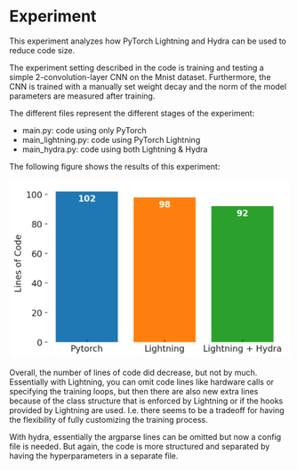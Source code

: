 # Experiment

This experiment analyzes how PyTorch Lightning and Hydra can be used to reduce code size.

The experiment setting described in the code is training and testing a simple 2-convolution-layer CNN on the
Mnist dataset. Furthermore, the CNN is trained with a manually set weight decay and the norm of the model
parameters are measured after training.

The different files represent the different stages of the experiment:
- main.py: code using only PyTorch
- main_lightning.py: code using PyTorch Lightning
- main_hydra.py: code using both Lightning & Hydra

The following figure shows the results of this experiment:

![code_reduction.png](code_reduction.png)

Overall, the number of lines of code did decrease, but not by much. 
Essentially with Lightning, you can omit code lines like hardware calls or specifying the training loops, 
but then there are also new extra lines because of the class structure that is enforced by Lightning
or if the hooks provided by Lightning are used. 
I.e. there seems to be a tradeoff for having the flexibility of fully customizing the training process.

With hydra, essentially the argparse lines can be omitted but now a config file is needed. But again, the code
is more structured and separated by having the hyperparameters in a separate file.
